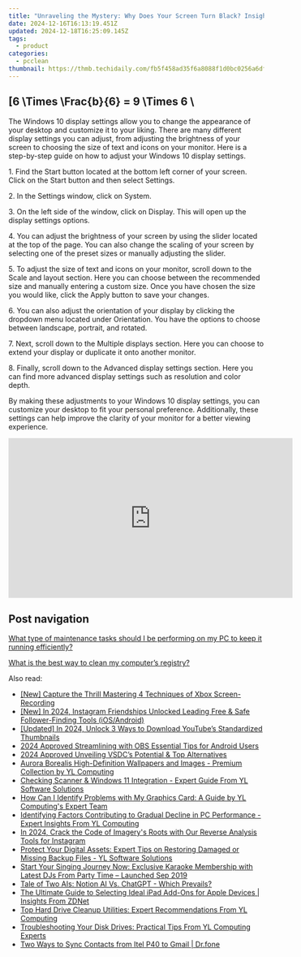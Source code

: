 ```yaml
---
title: "Unraveling the Mystery: Why Does Your Screen Turn Black? Insights From YL Computing"
date: 2024-12-16T16:13:19.451Z
updated: 2024-12-18T16:25:09.145Z
tags:
  - product
categories:
  - pcclean
thumbnail: https://thmb.techidaily.com/fb5f458ad35f6a8088f1d0bc0256a6dfcf5f90caa0def063b41c33922ff4a5cb.jpg
---
```


## \[6 \Times \Frac{b}{6} = 9 \Times 6 \

The Windows 10 display settings allow you to change the appearance of your desktop and customize it to your liking. There are many different display settings you can adjust, from adjusting the brightness of your screen to choosing the size of text and icons on your monitor. Here is a step-by-step guide on how to adjust your Windows 10 display settings. 

1\. Find the Start button located at the bottom left corner of your screen. Click on the Start button and then select Settings.

2\. In the Settings window, click on System.

3\. On the left side of the window, click on Display. This will open up the display settings options. 

4\. You can adjust the brightness of your screen by using the slider located at the top of the page. You can also change the scaling of your screen by selecting one of the preset sizes or manually adjusting the slider.

5\. To adjust the size of text and icons on your monitor, scroll down to the Scale and layout section. Here you can choose between the recommended size and manually entering a custom size. Once you have chosen the size you would like, click the Apply button to save your changes.

6\. You can also adjust the orientation of your display by clicking the dropdown menu located under Orientation. You have the options to choose between landscape, portrait, and rotated.

7\. Next, scroll down to the Multiple displays section. Here you can choose to extend your display or duplicate it onto another monitor.

8\. Finally, scroll down to the Advanced display settings section. Here you can find more advanced display settings such as resolution and color depth. 

By making these adjustments to your Windows 10 display settings, you can customize your desktop to fit your personal preference. Additionally, these settings can help improve the clarity of your monitor for a better viewing experience.

<!-- affiliate ads begin -->
<iframe width="560" height="315" src="https://www.youtube.com/embed/8U3ooyFiAB4?si=yXPQrDhMBEJwN2EZ" title="YouTube video player" frameborder="0" allow="accelerometer; autoplay; clipboard-write; encrypted-media; gyroscope; picture-in-picture; web-share" referrerpolicy="strict-origin-when-cross-origin" allowfullscreen></iframe>
<!-- affiliate ads end -->

## Post navigation

[What type of maintenance tasks should I be performing on my PC to keep it running efficiently?](https://tools.techidaily.com/pcclean/products/)

[What is the best way to clean my computer’s registry?](https://tools.techidaily.com/pcclean/products/)

<ins class="adsbygoogle"
     style="display:block"
     data-ad-format="autorelaxed"
     data-ad-client="ca-pub-7571918770474297"
     data-ad-slot="1223367746"></ins>

<ins class="adsbygoogle"
     style="display:block"
     data-ad-client="ca-pub-7571918770474297"
     data-ad-slot="8358498916"
     data-ad-format="auto"
     data-full-width-responsive="true"></ins>

<span class="atpl-alsoreadstyle">Also read:</span>
<div><ul>
<li><a href="https://screen-sharing-recording.techidaily.com/new-capture-the-thrill-mastering-4-techniques-of-xbox-screen-recording/"><u>[New] Capture the Thrill Mastering 4 Techniques of Xbox Screen-Recording</u></a></li>
<li><a href="https://instagram-videos.techidaily.com/new-in-2024-instagram-friendships-unlocked-leading-free-and-safe-follower-finding-tools-iosandroid/"><u>[New] In 2024, Instagram Friendships Unlocked Leading Free & Safe Follower-Finding Tools (iOS/Android)</u></a></li>
<li><a href="https://youtube-web.techidaily.com/ed-in-2024-unlock-3-ways-to-download-youtubes-standardized-thumbnails/"><u>[Updated] In 2024, Unlock 3 Ways to Download YouTube’s Standardized Thumbnails</u></a></li>
<li><a href="https://screen-recording.techidaily.com/2024-approved-streamlining-with-obs-essential-tips-for-android-users/"><u>2024 Approved Streamlining with OBS Essential Tips for Android Users</u></a></li>
<li><a href="https://video-screen-grab.techidaily.com/2024-approved-unveiling-vsdcs-potential-and-top-alternatives/"><u>2024 Approved Unveiling VSDC’s Potential & Top Alternatives</u></a></li>
<li><a href="https://discover-bits.techidaily.com/aurora-borealis-high-definition-wallpapers-and-images-premium-collection-by-yl-computing/"><u>Aurora Borealis High-Definition Wallpapers and Images - Premium Collection by YL Computing</u></a></li>
<li><a href="https://discover-bits.techidaily.com/checking-scanner-and-windows-11-integration-expert-guide-from-yl-software-solutions/"><u>Checking Scanner & Windows 11 Integration - Expert Guide From YL Software Solutions</u></a></li>
<li><a href="https://discover-bits.techidaily.com/how-can-i-identify-problems-with-my-graphics-card-a-guide-by-yl-computings-expert-team/"><u>How Can I Identify Problems with My Graphics Card: A Guide by YL Computing's Expert Team</u></a></li>
<li><a href="https://discover-bits.techidaily.com/identifying-factors-contributing-to-gradual-decline-in-pc-performance-expert-insights-from-yl-computing/"><u>Identifying Factors Contributing to Gradual Decline in PC Performance - Expert Insights From YL Computing</u></a></li>
<li><a href="https://instagram-video-files.techidaily.com/in-2024-crack-the-code-of-imagerys-roots-with-our-reverse-analysis-tools-for-instagram/"><u>In 2024, Crack the Code of Imagery's Roots with Our Reverse Analysis Tools for Instagram</u></a></li>
<li><a href="https://discover-bits.techidaily.com/protect-your-digital-assets-expert-tips-on-restoring-damaged-or-missing-backup-files-yl-software-solutions/"><u>Protect Your Digital Assets: Expert Tips on Restoring Damaged or Missing Backup Files - YL Software Solutions</u></a></li>
<li><a href="https://discover-bits.techidaily.com/start-your-singing-journey-now-exclusive-karaoke-membership-with-latest-djs-from-party-time-launched-sep-2019/"><u>Start Your Singing Journey Now: Exclusive Karaoke Membership with Latest DJs From Party Time – Launched Sep 2019</u></a></li>
<li><a href="https://tech-savvy.techidaily.com/tale-of-two-ais-notion-ai-vs-chatgpt-which-prevails/"><u>Tale of Two AIs: Notion AI Vs. ChatGPT - Which Prevails?</u></a></li>
<li><a href="https://tech-renaissance.techidaily.com/the-ultimate-guide-to-selecting-ideal-ipad-add-ons-for-apple-devices-insights-from-zdnet/"><u>The Ultimate Guide to Selecting Ideal iPad Add-Ons for Apple Devices | Insights From ZDNet</u></a></li>
<li><a href="https://discover-bits.techidaily.com/top-hard-drive-cleanup-utilities-expert-recommendations-from-yl-computing/"><u>Top Hard Drive Cleanup Utilities: Expert Recommendations From YL Computing</u></a></li>
<li><a href="https://discover-bits.techidaily.com/troubleshooting-your-disk-drives-practical-tips-from-yl-computing-experts/"><u>Troubleshooting Your Disk Drives: Practical Tips From YL Computing Experts</u></a></li>
<li><a href="https://android-transfer.techidaily.com/two-ways-to-sync-contacts-from-itel-p40-to-gmail-drfone-by-drfone-transfer-from-android-transfer-from-android/"><u>Two Ways to Sync Contacts from Itel P40 to Gmail | Dr.fone</u></a></li>
</ul></div>

